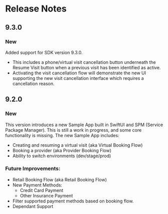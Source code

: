 # Release Notes

## 9.3.0
### New
Added support for SDK version 9.3.0. 
- This includes a phone/virtual visit cancellation button underneath the Resume Visit button when a previous visit has been identified as active. 
- Activating the visit cancellation flow will demonstrate the new UI supporting the new visit cancellation interface which requires a cancellation reason. 

## 9.2.0
### New
This version introduces a new Sample App built in SwiftUI and SPM (Service Package Manager). This is still a work in progress, and some core functionality is missing. The new Sample App includes:
- Creating and resuming a virtual visit (aka Virtual Booking Flow)
- Booking a provider (aka Provider Booking Flow)
- Ability to switch environments (dev/stage/prod)

### Future Improvements:
- Retail Booking Flow (aka Retail Booking Flow)
- New Payment Methods:
    - Credit Card Payment
    - Other Insurance Payment
- Filter supported payment methods based on booking flow.
- Dependant Support

